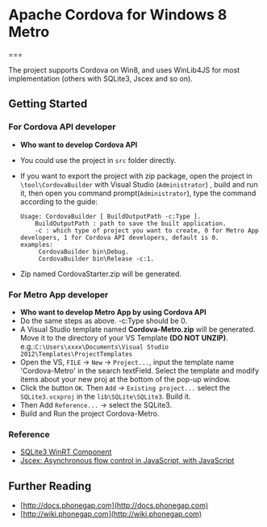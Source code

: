 # Apache Cordova for Windows 8 Metro
===

The project supports Cordova on Win8, and uses WinLib4JS for most implementation (others with SQLite3, Jscex and so on).

## Getting Started

 
### For Cordova API developer 
 - **Who want to develop Cordova API**
 - You could use the project in `src` folder directly.
 - If you want to export the project with zip package, open the project in `\tool\CordovaBuilder` with Visual Studio (`Administrator`) , build and run it, then open you command prompt(`Administrator`), type the command according to the guide:

	~~~ 
	Usage: CordovaBuilder [ BuildOutputPath -c:Type ].  
	    BuildOutputPath : path to save the built application.  
	    -c : which type of project you want to create, 0 for Metro App developers, 1 for Cordova API developers, default is 0.  
	examples:  
	     CordovaBuilder bin\Debug.  
	     CordovaBuilder bin\Release -c:1.
	~~~

 - Zip named CordovaStarter.zip will be generated.  
 
### For Metro App developer
 - **Who want to develop Metro App by using Cordova API**
 - Do the same steps as above. -c:Type should be 0. 
 - A Visual Studio template named **Cordova-Metro.zip** will be generated. Move it to the directory of your VS Template **(DO NOT UNZIP)**. 
    e.g.:`C:\Users\xxxx\Documents\Visual Studio 2012\Templates\ProjectTemplates`
 - Open the VS, `FILE` -> `New` -> `Project...`, input the template name 'Cordova-Metro' in the search textField. Select the template and modify items about your new proj at the bottom of the pop-up window.
 - Click the button `OK`. Then `Add` -> `Existing project...` select the `SQLite3.vcxproj` in the `lib\SQLite\SQLite3`. Build it.
 - Then Add `Reference...` -> select the SQLite3.
 - Build and Run the project Cordova-Metro.  
    
### Reference
 - [SQLite3 WinRT Component](https://github.com/doo/SQLite3-WinRT)
 - [Jscex: Asynchronous flow control in JavaScript, with JavaScript](https://github.com/JeffreyZhao/jscex)


## Further Reading
- [http://docs.phonegap.com](http://docs.phonegap.com)
- [http://wiki.phonegap.com](http://wiki.phonegap.com)